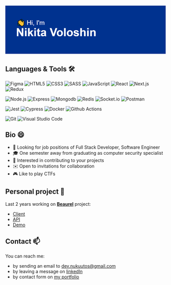 ![header](https://github.com/nukuutos/nukuutos/blob/main/header.png?raw=true)

## Languages & Tools 🛠

![Figma](https://img.shields.io/badge/-Figma-05122A?style=flat&logo=figma)
![HTML5](https://img.shields.io/badge/-HTML5-05122A?style=flat&logo=html5)
![CSS3](https://img.shields.io/badge/-CSS3-05122A?style=flat&logo=css3&logoColor=264de4)
![SASS](https://img.shields.io/badge/-SCSS-05122A?style=flat&logo=sass) 
![JavaScript](https://img.shields.io/badge/-JavaScript-05122A?style=flat&logo=javascript)
![React](https://img.shields.io/badge/-React.js-05122A?style=flat&logo=react)
![Next.js](https://img.shields.io/badge/-Next.js-05122A?style=flat&logo=next.js)
![Redux](https://img.shields.io/badge/-Redux-05122A?style=flat&logo=redux&logoColor=764abc)

![Node.js](https://img.shields.io/badge/-Node.js-05122A?style=flat&logo=node.js)
![Express](https://img.shields.io/badge/-Express-05122A?style=flat&logo=express)
![Mongodb](https://img.shields.io/badge/-MongoDB-05122A?style=flat&logo=mongodb)
![Redis](https://img.shields.io/badge/-Redis-05122A?style=flat&logo=redis) 
![Socket.io](https://img.shields.io/badge/-Socket.io-05122A?style=flat&logo=socket.io)
![Postman](https://img.shields.io/badge/-Postman-05122A?style=flat&logo=postman)

![Jest](https://img.shields.io/badge/-Jest-05122A?style=flat&logo=jest&logoColor=C21325)
![Cypress](https://img.shields.io/badge/-Cypress-05122A?style=flat&logo=cypress)
![Docker](https://img.shields.io/badge/-Docker-05122A?style=flat&logo=docker)
![Github Actions](https://img.shields.io/badge/-Github%20Actions-05122A?style=flat&logo=githubactions&logoColor=FFFFFF)

![Git](https://img.shields.io/badge/-Git-05122A?style=flat&logo=git)
![Visual Studio Code](https://img.shields.io/badge/-Visual%20Studio%20Code-05122A?style=flat&logo=visual-studio-code&logoColor=007ACC)

## Bio 😄

- 👀 Looking for job positions of Full Stack Developer, Software Engineer
- 🎓 One semester away from graduating as computer security specialist
- 💞 Interested in contributing to your projects
- ✉️ Open to invitations for collaboration
- 🎮 Like to play CTFs

## Personal project 💼

Last 2 years working on <ins>**Beaurel**</ins> project:
- [Client](https://github.com/nukuutos/beaurel-client)
- [API](https://github.com/nukuutos/beaurel-api)
- [Demo](https://github.com/nukuutos/beaurel-demo)

## Contact 📫

 You can reach me:
- by sending an email to dev.nukuutos@gmail.com
- by leaving a message on [linkedIn](https://linkedin.com/in/nukuutos)
- by contact form on [my portfolio](https://nukuutos.github.io/portfolio)
